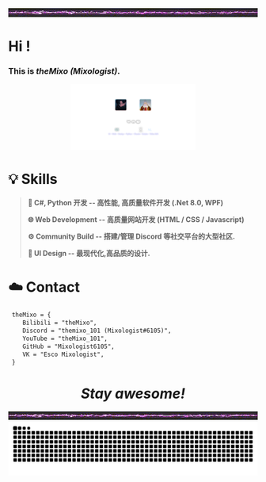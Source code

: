 <div align=center><img src="https://github.com/Mixologist6105/Mixologist6105/blob/main/srcs/thunder_bar.gif"></div>

# Hi !
### This is ***theMixo (Mixologist)***.
<div align=center><img src="https://github.com/Mixologist6105/Mixologist6105/blob/main/srcs/trans.png" width="50%" height="50%"></div>

# 💡 Skills  
> **🔩 C#, Python 开发 -- 高性能, 高质量软件开发 (.Net 8.0, WPF)**
> 
> **🌐 Web Development -- 高质量网站开发 (HTML / CSS / Javascript)**
> 
> **⚙️ Community Build -- 搭建/管理 Discord 等社交平台的大型社区.**
> 
> **🔩 UI Design -- 最现代化,高品质的设计.**

# ☁️ Contact
````
 theMixo = {
    Bilibili = "theMixo",
    Discord = "themixo_101 (Mixologist#6105)",
    YouTube = "theMixo_101",
    GitHub = "Mixologist6105",
    VK = "Esco Mixologist",
 }
````

<h1 align="center"><i>Stay awesome!</i></h1>
<div align=center><img src="https://github.com/Mixologist6105/Mixologist6105/blob/main/srcs/thunder_bar.gif"></div>
<div align=center><img src="https://github.com/Mixologist6105/Mixologist6105/blob/main/srcs/grid-snake.svg"></div>
